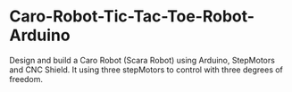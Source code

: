# Caro-Robot-Tic-Tac-Toe-Robot-Arduino
Design and build a Caro Robot (Scara Robot) using Arduino, StepMotors and CNC Shield.
It using three stepMotors to control with three degrees of freedom.
